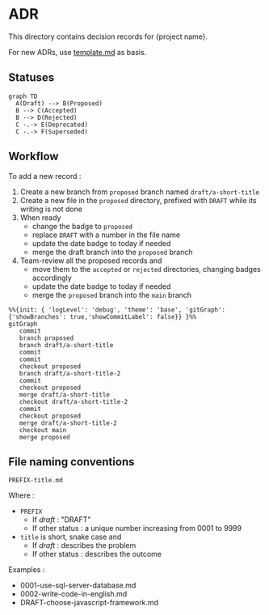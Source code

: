# ADR

This directory contains decision records for {project name}.

For new ADRs, use [template.md](template.md) as basis.

## Statuses

```mermaid
graph TD
  A(Draft) --> B(Proposed)
  B --> C(Accepted)
  B --> D(Rejected)
  C -.-> E(Deprecated)
  C -.-> F(Superseded)
```

## Workflow

To add a new record :

1. Create a new branch from `proposed` branch named `draft/a-short-title`
2. Create a new file in the `proposed` directory, prefixed with `DRAFT` while its writing is not done
3. When ready
   - change the badge to `proposed`
   - replace `DRAFT` with a number in the file name
   - update the date badge to today if needed
   - merge the draft branch into the `proposed` branch
4. Team-review all the proposed records and
   - move them to the `accepted` or `rejected` directories, changing badges accordingly
   - update the date badge to today if needed
   - merge the `proposed` branch into the `main` branch

```mermaid
%%{init: { 'logLevel': 'debug', 'theme': 'base', 'gitGraph': {'showBranches': true,'showCommitLabel': false}} }%%
gitGraph
   commit
   branch proposed
   branch draft/a-short-title
   commit
   commit
   checkout proposed
   branch draft/a-short-title-2
   commit
   checkout proposed
   merge draft/a-short-title
   checkout draft/a-short-title-2
   commit
   checkout proposed
   merge draft/a-short-title-2
   checkout main
   merge proposed
```

## File naming conventions

```text
PREFIX-title.md
```

Where :

- `PREFIX`
  - If _draft_ : "DRAFT"
  - If other status : a unique number increasing from 0001 to 9999
- `title` is short, snake case and
  - If _draft_ : describes the problem
  - If other status : describes the outcome

Examples :

- 0001-use-sql-server-database.md
- 0002-write-code-in-english.md
- DRAFT-choose-javascript-framework.md
